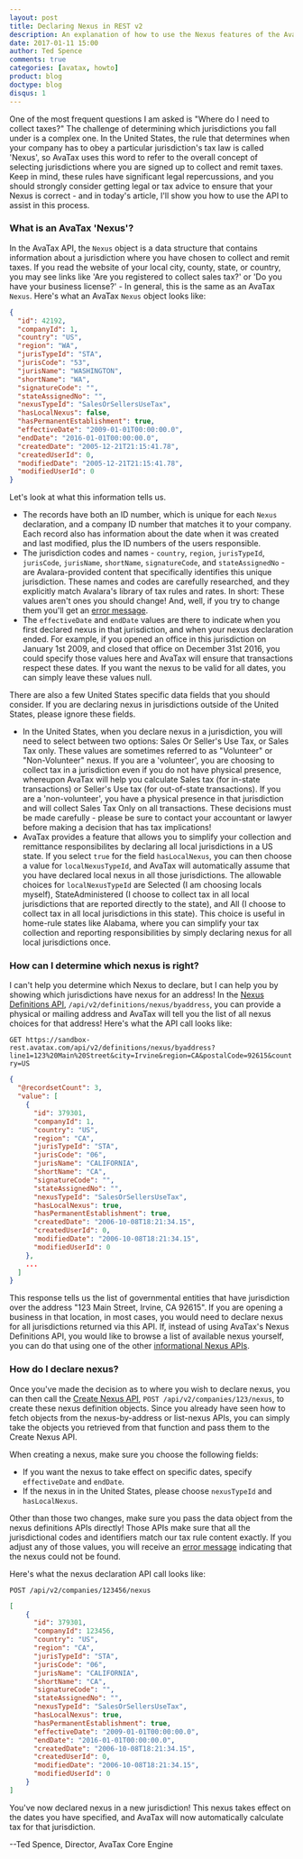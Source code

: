 ```yaml
---
layout: post
title: Declaring Nexus in REST v2
description: An explanation of how to use the Nexus features of the AvaTax REST v2 API.
date: 2017-01-11 15:00
author: Ted Spence
comments: true
categories: [avatax, howto]
product: blog
doctype: blog
disqus: 1
---
```


One of the most frequent questions I am asked is "Where do I need to collect taxes?"  The challenge of determining which jurisdictions you fall under is a complex one.  In the United States, the rule that determines when your company has to obey a particular jurisdiction's tax law is called 'Nexus', so AvaTax uses this word to refer to the overall concept of selecting jurisdictions where you are signed up to collect and remit taxes.  Keep in mind, these rules have significant legal repercussions, and you should strongly consider getting legal or tax advice to ensure that your Nexus is correct - and in today's article, I'll show you how to use the API to assist in this process.

<h3>What is an AvaTax 'Nexus'?</h3>

In the AvaTax API, the `Nexus` object is a data structure that contains information about a jurisdiction where you have chosen to collect and remit taxes.  If you read the website of your local city, county, state, or country, you may see links like 'Are you registered to collect sales tax?' or 'Do you have your business license?' - In general, this is the same as an AvaTax `Nexus`.  Here's what an AvaTax `Nexus` object looks like:

```json
{
  "id": 42192,
  "companyId": 1,
  "country": "US",
  "region": "WA",
  "jurisTypeId": "STA",
  "jurisCode": "53",
  "jurisName": "WASHINGTON",
  "shortName": "WA",
  "signatureCode": "",
  "stateAssignedNo": "",
  "nexusTypeId": "SalesOrSellersUseTax",
  "hasLocalNexus": false,
  "hasPermanentEstablishment": true,
  "effectiveDate": "2009-01-01T00:00:00.0",
  "endDate": "2016-01-01T00:00:00.0",
  "createdDate": "2005-12-21T21:15:41.78",
  "createdUserId": 0,
  "modifiedDate": "2005-12-21T21:15:41.78",
  "modifiedUserId": 0
}
```

Let's look at what this information tells us.

<ul class="normal">
    <li>The records have both an ID number, which is unique for each <code class="highlight-rouge">Nexus</code> declaration, and a company ID number that matches it to your company.  Each record also has information about the date when it was created and last modified, plus the ID numbers of the users responsible.</li>
    <li>The jurisdiction codes and names - <code class="highlight-rouge">country</code>, <code class="highlight-rouge">region</code>, <code class="highlight-rouge">jurisTypeId</code>, <code class="highlight-rouge">jurisCode</code>, <code class="highlight-rouge">jurisName</code>, <code class="highlight-rouge">shortName</code>, <code class="highlight-rouge">signatureCode</code>, and <code class="highlight-rouge">stateAssignedNo</code> - are Avalara-provided content that specifically identifies this unique jurisdiction.  These names and codes are carefully researched, and they explicitly match Avalara's library of tax rules and rates.  In short: These values aren't ones you should change!  And, well, if you try to change them you'll get an <a href="/avatax/errors/UnknownNexusError/">error message</a>.</li>
    <li>The <code class="highlight-rouge">effectiveDate</code> and <code class="highlight-rouge">endDate</code> values are there to indicate when you first declared nexus in that jurisdiction, and when your nexus declaration ended.  For example, if you opened an office in this jurisdiction on January 1st 2009, and closed that office on December 31st 2016, you could specify those values here and AvaTax will ensure that transactions respect these dates.  If you want the nexus to be valid for all dates, you can simply leave these values null.</li>
</ul>

There are also a few United States specific data fields that you should consider.  If you are declaring nexus in jurisdictions outside of the United States, please ignore these fields.

<ul class="normal">
    <li>In the United States, when you declare nexus in a jurisdiction, you will need to select between two options: Sales Or Seller's Use Tax, or Sales Tax only.  These values are sometimes referred to as "Volunteer" or "Non-Volunteer" nexus.  If you are a 'volunteer', you are choosing to collect tax in a jurisdiction even if you do not have physical presence, whereupon AvaTax will help you calculate Sales tax (for in-state transactions) or Seller's Use tax (for out-of-state transactions).  If you are a 'non-volunteer', you have a physical presence in that jurisdiction and will collect Sales Tax Only on all transactions.  These decisions must be made carefully - please be sure to contact your accountant or lawyer before making a decision that has tax implications!</li>
    <li>AvaTax provides a feature that allows you to simplify your collection and remittance responsibilites by declaring all local jurisdictions in a US state.  If you select <code class="highlight-rouge">true</code> for the field <code class="highlight-rouge">hasLocalNexus</code>, you can then choose a value for <code class="highlight-rouge">localNexusTypeId</code>, and AvaTax will automatically assume that you have declared local nexus in all those jurisdictions.  The allowable choices for <code class="highlight-rouge">localNexusTypeId</code> are Selected (I am choosing locals myself), StateAdministered (I choose to collect tax in all local jurisdictions that are reported directly to the state), and All (I choose to collect tax in all local jurisdictions in this state).  This choice is useful in home-rule states like Alabama, where you can simplify your tax collection and reporting responsibilities by simply declaring nexus for all local jurisdictions once.</li>
</ul>

<h3>How can I determine which nexus is right?</h3>

I can't help you determine which Nexus to declare, but I can help you by showing which jurisdictions have nexus for an address!  In the <a href="/api-reference/avatax/rest/v2/methods/Definitions/ListNexusByAddress/">Nexus Definitions API</a>, `/api/v2/definitions/nexus/byaddress`, you can provide a physical or mailing address and AvaTax will tell you the list of all nexus choices for that address!  Here's what the API call looks like:

`GET https://sandbox-rest.avatax.com/api/v2/definitions/nexus/byaddress?line1=123%20Main%20Street&city=Irvine&region=CA&postalCode=92615&country=US`

```json
{
  "@recordsetCount": 3,
  "value": [
    {
      "id": 379301,
      "companyId": 1,
      "country": "US",
      "region": "CA",
      "jurisTypeId": "STA",
      "jurisCode": "06",
      "jurisName": "CALIFORNIA",
      "shortName": "CA",
      "signatureCode": "",
      "stateAssignedNo": "",
      "nexusTypeId": "SalesOrSellersUseTax",
      "hasLocalNexus": true,
      "hasPermanentEstablishment": true,
      "createdDate": "2006-10-08T18:21:34.15",
      "createdUserId": 0,
      "modifiedDate": "2006-10-08T18:21:34.15",
      "modifiedUserId": 0
    },
    ...
  ]
}
```

This response tells us the list of governmental entities that have jurisdiction over the address "123 Main Street, Irvine, CA 92615".  If you are opening a business in that location, in most cases, you would need to declare nexus for all jurisdictions returned via this API.  If, instead of using AvaTax's Nexus Definitions API, you would like to browse a list of available nexus yourself, you can do that using one of the other <a href="/api-reference/avatax/rest/v2/methods/Definitions/">informational Nexus APIs</a>.

<h3>How do I declare nexus?</h3>

Once you've made the decision as to where you wish to declare nexus, you can then call the <a href="/api-reference/avatax/rest/v2/methods/Nexus/CreateNexus/">Create Nexus API</a>, `POST /api/v2/companies/123/nexus`, to create these nexus definition objects.  Since you already have seen how to fetch objects from the nexus-by-address or list-nexus APIs, you can simply take the objects you retrieved from that function and pass them to the Create Nexus API.

When creating a nexus, make sure you choose the following fields:

<ul class="normal">
    <li>If you want the nexus to take effect on specific dates, specify <code class="highlight-rouge">effectiveDate</code> and <code class="highlight-rouge">endDate</code>.</li>
    <li>If the nexus in in the United States, please choose <code class="highlight-rouge">nexusTypeId</code> and <code class="highlight-rouge">hasLocalNexus</code>.</li>
</ul>

Other than those two changes, make sure you pass the data object from the nexus definitions APIs directly!  Those APIs make sure that all the jurisdictional codes and identifiers match our tax rule content exactly.  If you adjust any of those values, you will receive an <a href="/avatax/errors/UnknownNexusError/">error message</a> indicating that the nexus could not be found.

Here's what the nexus declaration API call looks like:

`POST /api/v2/companies/123456/nexus`

```json
[
    {
      "id": 379301,
      "companyId": 123456,
      "country": "US",
      "region": "CA",
      "jurisTypeId": "STA",
      "jurisCode": "06",
      "jurisName": "CALIFORNIA",
      "shortName": "CA",
      "signatureCode": "",
      "stateAssignedNo": "",
      "nexusTypeId": "SalesOrSellersUseTax",
      "hasLocalNexus": true,
      "hasPermanentEstablishment": true,
      "effectiveDate": "2009-01-01T00:00:00.0",
      "endDate": "2016-01-01T00:00:00.0",
      "createdDate": "2006-10-08T18:21:34.15",
      "createdUserId": 0,
      "modifiedDate": "2006-10-08T18:21:34.15",
      "modifiedUserId": 0
    }
]
```

You've now declared nexus in a new jurisdiction!  This nexus takes effect on the dates you have specified, and AvaTax will now automatically calculate tax for that jurisdiction.

--Ted Spence, Director, AvaTax Core Engine
